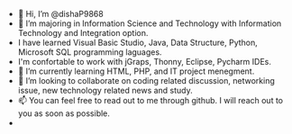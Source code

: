 - 👋 Hi, I’m @dishaP9868
- 👀 I’m majoring in Information Science and Technology with Information Technology and Integration option. 
- I have learned Visual Basic Studio, Java, Data Structure, Python, Microsoft SQL programming laguages.
- I'm confortable to work with jGraps, Thonny, Eclipse, Pycharm IDEs. 
- 🌱 I’m currently learning HTML, PHP, and IT project menegment.  
- 💞️ I’m looking to collaborate on coding related discussion, networking issue, new technology related news and study.  
- 📫 You can feel free to read out to me through github. I will reach out to you as soon as possible. 
- <script src="https://platform.linkedin.com/badges/js/profile.js" async defer type="text/javascript"></script>

<!---
dishaP9868/dishaP9868 is a ✨ special ✨ repository because its `README.md` (this file) appears on your GitHub profile.
You can click the Preview link to take a look at your changes.
--->
